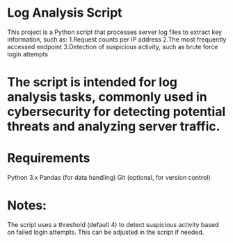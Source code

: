 # Log Analysis Script

This project is a Python script that processes server log files to extract key information, such as:
1.Request counts per IP address
2.The most frequently accessed endpoint
3.Detection of suspicious activity, such as brute force login attempts

# The script is intended for log analysis tasks, commonly used in cybersecurity for detecting potential threats and analyzing server traffic.
# Requirements
Python 3.x
Pandas (for data handling)
Git (optional, for version control)


# Notes:
The script uses a threshold (default 4) to detect suspicious activity based on failed login attempts. This can be adjusted in the script if needed.
